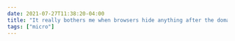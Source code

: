 ```yaml
---
date: 2021-07-27T11:38:20-04:00
title: "It really bothers me when browsers hide anything after the domain name in a URL. Sure, it’s cleaner, but there’s so much important information (and low-key surveillance) embedded in a URL, and I want to know about all of it."
tags: ["micro"]
---
```

